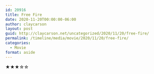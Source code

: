 ```yaml
---
id: 20916
title: Free Fire
date: 2020-11-20T00:00:00-06:00
author: claycarson
layout: post
guid: http://claycarson.net/uncategorized/2020/11/20/free-fire/
permalink: /timeline/media/movie/2020/11/20/free-fire/
categories:
  - Movie
format: aside
---
```

<div class="media-details"></div>

<div class="media-creator"></div>

<div class="media-rating">★★★☆☆</div>